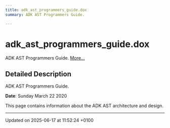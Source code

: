 ```yaml
---
title: adk_ast_programmers_guide.dox
summary: ADK AST Programmers Guide. 

---
```


# adk_ast_programmers_guide.dox

ADK AST Programmers Guide.  [More...](#detailed-description)

## Detailed Description

ADK AST Programmers Guide. 

**Date**: Sunday March 22 2020


This page contains information about the ADK AST architecture and design. 






-------------------------------

Updated on 2025-06-17 at 11:52:24 +0100
